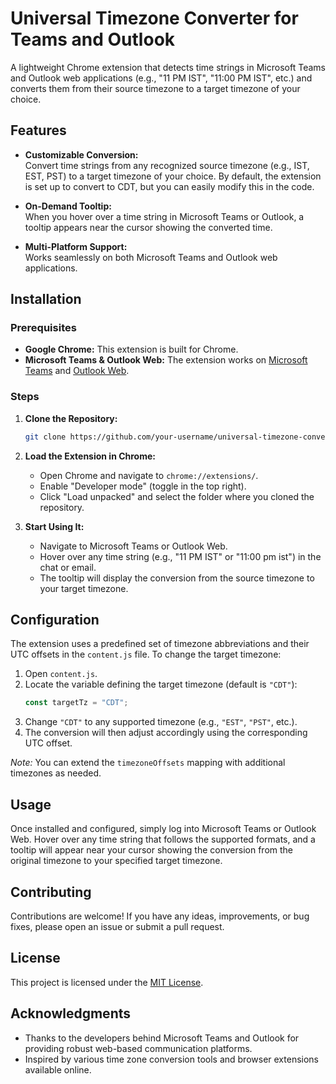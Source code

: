 # Universal Timezone Converter for Teams and Outlook

A lightweight Chrome extension that detects time strings in Microsoft Teams and Outlook web applications (e.g., "11 PM IST", "11:00 PM IST", etc.) and converts them from their source timezone to a target timezone of your choice.

## Features

- **Customizable Conversion:**  
  Convert time strings from any recognized source timezone (e.g., IST, EST, PST) to a target timezone of your choice. By default, the extension is set up to convert to CDT, but you can easily modify this in the code.

- **On-Demand Tooltip:**  
  When you hover over a time string in Microsoft Teams or Outlook, a tooltip appears near the cursor showing the converted time.

- **Multi-Platform Support:**  
  Works seamlessly on both Microsoft Teams and Outlook web applications.

## Installation

### Prerequisites
- **Google Chrome:** This extension is built for Chrome.
- **Microsoft Teams & Outlook Web:** The extension works on [Microsoft Teams](https://teams.microsoft.com/) and [Outlook Web](https://outlook.office.com/).

### Steps
1. **Clone the Repository:**

    ```bash
    git clone https://github.com/your-username/universal-timezone-converter.git
    ```

2. **Load the Extension in Chrome:**
   - Open Chrome and navigate to `chrome://extensions/`.
   - Enable "Developer mode" (toggle in the top right).
   - Click "Load unpacked" and select the folder where you cloned the repository.

3. **Start Using It:**
   - Navigate to Microsoft Teams or Outlook Web.
   - Hover over any time string (e.g., "11 PM IST" or "11:00 pm ist") in the chat or email.
   - The tooltip will display the conversion from the source timezone to your target timezone.

## Configuration

The extension uses a predefined set of timezone abbreviations and their UTC offsets in the `content.js` file. To change the target timezone:

1. Open `content.js`.
2. Locate the variable defining the target timezone (default is `"CDT"`):
    ```js
    const targetTz = "CDT";
    ```
3. Change `"CDT"` to any supported timezone (e.g., `"EST"`, `"PST"`, etc.).
4. The conversion will then adjust accordingly using the corresponding UTC offset.

*Note:* You can extend the `timezoneOffsets` mapping with additional timezones as needed.

## Usage

Once installed and configured, simply log into Microsoft Teams or Outlook Web. Hover over any time string that follows the supported formats, and a tooltip will appear near your cursor showing the conversion from the original timezone to your specified target timezone.

## Contributing

Contributions are welcome! If you have any ideas, improvements, or bug fixes, please open an issue or submit a pull request.

## License

This project is licensed under the [MIT License](LICENSE).

## Acknowledgments

- Thanks to the developers behind Microsoft Teams and Outlook for providing robust web-based communication platforms.
- Inspired by various time zone conversion tools and browser extensions available online.
